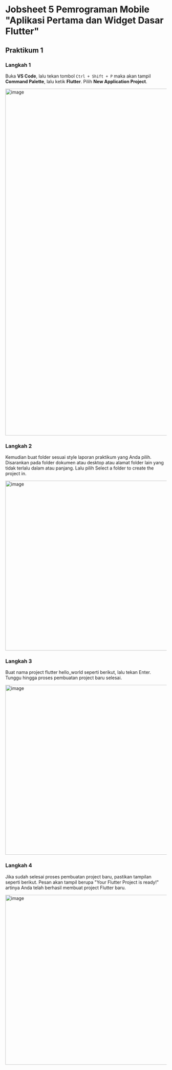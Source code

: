 # Jobsheet 5 Pemrograman Mobile "Aplikasi Pertama dan Widget Dasar Flutter"

## Praktikum 1

### Langkah 1
Buka **VS Code**, lalu tekan tombol `Ctrl + Shift + P` maka akan tampil **Command Palette**, lalu ketik **Flutter**. Pilih **New Application Project**.

<img width="1920" height="1080" alt="image" src="https://github.com/user-attachments/assets/ab2d995e-590a-4caf-95c6-03242c90a370" />

### Langkah 2
Kemudian buat folder sesuai style laporan praktikum yang Anda pilih. Disarankan pada folder dokumen atau desktop atau alamat folder lain yang tidak terlalu dalam atau panjang. Lalu pilih Select a folder to create the project in.

<img width="940" height="529" alt="image" src="https://github.com/user-attachments/assets/2a8c07c9-d636-48c6-b34c-09ccf922020c" />

### Langkah 3
Buat nama project flutter hello_world seperti berikut, lalu tekan Enter. Tunggu hingga proses pembuatan project baru selesai.

<img width="940" height="529" alt="image" src="https://github.com/user-attachments/assets/8cea863c-be0e-408d-8b48-593228b6293e" />

### Langkah 4
Jika sudah selesai proses pembuatan project baru, pastikan tampilan seperti berikut. Pesan akan tampil berupa "Your Flutter Project is ready!" artinya Anda telah berhasil membuat project Flutter baru.

<img width="940" height="529" alt="image" src="https://github.com/user-attachments/assets/36301f35-25e2-43e3-80e8-9013760a6d65" />


